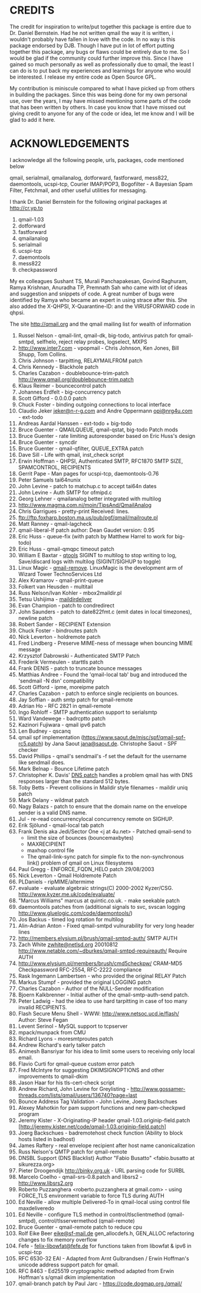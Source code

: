 # CREDITS

The credit for inspiration to write/put together this package is entire due to Dr. Daniel Bernstein. Had he not written qmail the way it is written, i wouldn't probably have fallen in love with the code. In no way is this package endorsed by DJB. Though I have put in lot of effort putting together this package, any bugs or flaws could be entirely due to me. So I would be glad if the community could further improve this. Since I have gained so much personally as well as professionally due to qmail, the least I can do is to put back my experiences and learnings for anyone who would be interested. I release my entire code as Open Source GPL.

My contribution is miniscule compared to what I have picked up from others in building the packages. Since this was being done for my own personal use, over the years, I may have missed mentioning some parts of the code that has been written by others. In case you know that I have missed out giving credit to anyone for any of the code or idea, let me know and I will be glad to add it here.

# ACKNOWLEDGEMENTS

I acknowledge all the following people, urls, packages, code mentioned below

qmail, serialmail, qmailanalog, dotforward, fastforward, mess822, daemontools, ucspi-tcp, Courier IMAP/POP3, Bogofilter - A Bayesian Spam Filter, Fetchmail, and other useful utilities for messaging.

I thank Dr. Daniel Bernstein for the following original packages at http://cr.yp.to

1. qmail-1.03
2. dotforward
3. fastforward
4. qmailanalog
5. serialmail
6. ucspi-tcp
7. daemontools
8. mess822
9. checkpassword

My ex colleagues Sushant TS, Murali Panchapakesan, Govind Raghuram, Ramya Krishnan, Anuradha TP, Premnath Sah who came with lot of ideas and suggestion and snippets of code. A great number of bugs were identified by Ramya who became an expert in using strace after this. She also added the X-QHPSI, X-Quarantine-ID: and the VIRUSFORWARD code in qhpsi.

The site http://qmail.org and the qmail mailing list for wealth of information

1.  Russel Nelson - qmail-lint, qmail-dk, big-todo, antivirus patch for qmail-smtpd, selfhelo, reject relay probes, logselect, MXPS
2.  http://www.inter7.com - vpopmail - Chris Johnson, Ken Jones, Bill Shupp, Tom Collins.
3.  Chris Johnson - tarpitting, RELAYMAILFROM patch
4.  Chris Kennedy - Blackhole patch
5.  Charles Cazabon - doublebounce-trim-patch http://www.qmail.org/doublebounce-trim.patch
6.  Klaus Reimer - bouncecontrol patch 
7.  Johannes Erdfelt - big-concurrency patch
8.  Scott Gifford - 0.0.0.0 patch
9.  Chuck Foster - binding outgoing connections to local interface
10. Claudio Jeker <jeker@n-r-g.com> and Andre Oppermann <opi@nrg4u.com> - ext-todo
11. Andreas Aardal Hanssen - ext-todo + big-todo
12. Bruce Guenter - QMAILQUEUE, qmail-qstat, big-todo Patch mods
13. Bruce Guenter - rate limiting autoresponder based on Eric Huss's design
14. Bruce Guenter - syncdir
15. Bruce Guenter - qmail-qfilter, QUEUE\_EXTRA patch
16. Dave Sill - Life with qmail, inst\_check script
17. Erwin Hoffman - QHPSI, Authenticated SMTP, RFC1870 SMTP SIZE, SPAMCONTROL, RECIPIENTS
18. Gerrit Pape - Man pages for ucspi-tcp, daemontools-0.76
19. Peter Samuels tai64nunix
20. John Levine - patch to matchup.c to accept tai64n dates
21. John Levine - Auth SMTP for ofmipd.c
22. Georg Lehner - qmailanalog better integrated with multilog
23. http://www.magma.com.ni/moin/TipsAnd/QmailAnalog
24. Chris Garrigues - pretty-print Received: lines.
25. ftp://ftp.foxharp.boston.ma.us/pub/pgf/qmail/mailroute.pl
26. Matt Ranney - qmail-lagcheck
27. qmail-liberal-lf patch author: Dean Gaudet version: 0.95
28. Eric Huss - queue-fix (with patch by Matthew Harrel to work for big-todo)
29. Eric Huss - qmail-qmqpc timeout patch
30. William E Baxtar - [qtools](http://www.superscript.com/qtools/intro.html) SIGINT to multilog to stop writing to log, Save/discard logs with multilog (SIGINT/SIGHUP to toggle)
31. Linux Magic - [qmail-remove](http://www.linuxmagic.com/opensource/qmail/qmail-remove/). LinuxMagic is the development arm of Wizard Tower TechnoServices Ltd
32. Alex Kramarov - qmail-print-queue
33. Folkert van Heusden - multitail
34. Russ Nelson/Ivan Kohler - mbox2maildir.pl
35. Tetsu Ushijima - [maildirdeliver](http://www.din.or.jp/~ushijima/maildirdeliver.html)
36. Evan Champion - patch to condredirect
37. John Saunders - patch to date822fmt.c (emit dates in local timezones), newline patch
38. Robert Sander - RECIPIENT Extension
39. Chuck Foster - bindroutes patch
40. Nick Leverton - holdremote patch
41. Fred Lindberg - Preserve MIME-ness of message when bouncing MIME message
42. Krzysztof Dabrowski - Authenticated SMTP Patch
43. Frederik Vermeulen - starttls patch
44. Frank DENIS - patch to truncate bounce messages
45. Matthias Andree - Found the 'qmail-local tab' bug and introduced the 'sendmail -N dsn' compatibility
46. Scott Gifford - ipme, moreipme patch
47. Charles Cazabon - patch to enforce single recipients on bounces.
48. Jay Soffian - auth smtp patch for qmail-remote
49. Adrian Ho - RFC 2821 in qmail-remote
50. Ingo Rohloff - SMTP authentication support to serialsmtp
51. Ward Vandewege - badrcptto patch
52. Kazinori Fujiwara - qmail ipv6 patch
53. Len Budney - qscanq
54. qmail spf implementation (https://www.saout.de/misc/spf/qmail-spf-rc5.patch) by Jana Saout <jana@saout.de>.  Christophe Saout - SPF checker
55. David Phillips - qmail's sendmail's -f set the default for the username like sendmail does.
56. Mark Belnap - Bounce Lifetime patch
57. Christopher K. Davis' [DNS patch](http://www.ckdhr.com/ckd/qmail-103.patch) handles a problem qmail has with DNS responses larger than the standard 512 bytes.
58. Toby Betts - Prevent collisions in Maildir style filenames - maildir uniq patch
59. Mark Delany - wildmat patch
60. Nagy Balazs - patch to ensure that the domain name on the envelope sender is a valid DNS name.
61. Jul - re-read concurrencylocal concurrency remote on SIGHUP.
62. Erik Sjölund - qmail-local tab patch
63. Frank Denis aka Jedi/Sector One <j at 4u.net> - Patched qmail-send to  
	- limit the size of bounces (bouncemaxbytes)
	- MAXRECIPIENT
	- maxhop control file
	- The qmail-link-sync patch for simple fix to the non-synchronous link() problem of qmail on Linux filesystems
64. Paul Gregg - ENFORCE\_FQDN\_HELO patch 29/08/2003
65. Nick Leverton - Qmail Holdremote Patch
66. PLDaniels - ripMIME/altermime
67. evaluate - evaluate algebraic strings(C) 2000-2002 Kyzer/CSG. http://www.kyzer.me.uk/code/evaluate/
68. "Marcus Williams" marcus at quintic.co.uk. - make seekable patch
69. daemontools patches from (additional signals to svc, svscan logging http://www.gluelogic.com/code/daemontools/)
70. Jos Backus - timed log rotation for multilog
71. Alin-Adrian Anton - Fixed qmail-smtpd vulnurability for very long header lines
72. http://members.elysium.pl/brush/qmail-smtpd-auth/ SMTP AUTH
73. Zach White <zwhite@netlsd.org> 20010812 http://www.netable.com/~dburkes/qmail-smtpd-requireauth/ Require AUTH
74. http://www.elysium.pl/members/brush/cmd5checkpw/ CRAM-MD5 Checkpassword RFC-2554, RFC-2222 compliance
75. Rask Ingemann Lambertsen - who provided the original RELAY Patch
76. Markus Stumpf - provided the original LOGGING patch
77. Charles Cazabon - Author of the NULL-Sender modification
78. Bjoern Kalkbrenner - Initial auther of the qmail-smtp-auth-send patch.
79. Peter Ladwig - had the idea to use hard tarpitting in case of too many invalid RECIPIENTS.
80. Flash Secure Menu Shell - WWW: http://www.netsoc.ucd.ie/flash/ Author: Steve Fegan
81. Levent Serinol - MySQL support to tcpserver
82. mpack/munpack from CMU
83. Richard Lyons - moresmtproutes patch
84. Andrew Richard's early talker patch
85. Animesh Bansriyar for his idea to limit some users to receiving only local email.
86. Flavio Curti for qmail-queue custom error patch
87. Fred McIntyre for suggesting DKIMSIGNOPTIONS and other improvements to qmail-dkim
88. Jason Haar <jhaar at users.sourceforge.net> for his tls-cert-check script
89. Andrew Richard, John Levine for Greylisting - http://www.gossamer-threads.com/lists/qmail/users/136740?page=last
90. Bounce Address Tag Validation - John Levine, Joerg Backschues
91. Alexey Mahotkin <alexm at hsys.msk.ru> for pam support functions and new pam-checkpwd program
92. Jeremy Kister - X-Originating-IP header qmail-1.03.originip-field.patch [http://jeremy.kister.net/code/qmail-1.03.originip-field.patch]
93. Joerg Backschues - badremotehost check function (Ability to block hosts listed in badhost)
94. James Raftery - real envelope recipient after host name canonicalization
95. Russ Nelson's QMTP patch for qmail-remote
96. DNSBL Support (DNS Blacklist) Author "Fabio Busatto" <fabio.busatto at sikurezza.org>
97. Pieter Droogendijk <pieter at binky.org.uk> http://binky.org.uk - URL parsing code for SURBL
98. Marcelo Coelho - qmail-srs-0.8.patch and libsrs2 - http://www.libsrs2.org
99. Roberto Puzzanghera <roberto.puzzanghera at gmail.com> - using FORCE\_TLS environment variable to force TLS during AUTH
100. Ed Neville - allow multiple Delivered-To in qmail-local using control file maxdeliveredo
101. Ed Neville - configure TLS method in control/tlsclientmethod (qmail-smtpd), control/tlsservermethod (qmail-remote)
102. Bruce Guenter - qmail-remote patch to reduce cpu
103. Rolf Eike Beer <eike@sf-mail.de> gen\_allocdefs.h, GEN\_ALLOC refactoring changes to fix memory overflow
104. Fefe - felix-libowfat@fefe.de for functions taken from libowfat & ipv6 in ucspi-tcp
105. RFC 6530-32 EAI - Adapted from Arnt Gulbrandsen / Erwin Hoffman's unicode address support patch for qmail.
106. RFC 8463 - Ed25519 cryptographic method adapted from Erwin Hoffman's s/qmail dkim implementation
107. qmail-branch patch by Paul Jarc - https://code.dogmap.org./qmail/
